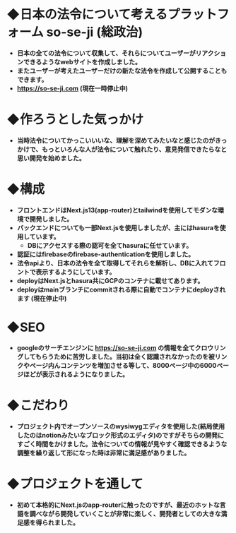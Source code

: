 # ◆日本の法令について考えるプラットフォーム  so-se-ji  (総政治)
- **日本の全ての法令について収集して、それらについてユーザーがリアクションできるようなwebサイトを作成しました。**
- **またユーザーが考えたユーザーだけの新たな法令を作成して公開することもできます。**
- **https://so-se-ji.com (現在一時停止中)**

# ◆作ろうとした気っかけ
- **当時法令についてかっこいいいな、理解を深めてみたいなと感じたのがきっかけで、もっといろんな人が法令について触れたり、意見発信できたらなと思い開発を始めました。**

# ◆構成
- **フロントエンドはNext.js13(app-router)とtailwindを使用してモダンな環境で開発しました。**
- **バックエンドについても一部Next.jsを使用しましたが、主にはhasuraを使用しています。**
  - **DBにアクセスする際の認可を全てhasuraに任せています。**
- **認証にはfirebaseのfirebase-authenticationを使用しました。**
- **法令apiより、日本の法令を全て取得してそれらを解析し、DBに入れてフロントで表示するようにしています。**
- **deployはNext.jsとhasura共にGCPのコンテナに載せてあります。**
- **deployはmainブランチにcommitされる際に自動でコンテナにdeployされます (現在停止中)**

# ◆SEO
- **googleのサーチエンジンに https://so-se-ji.com の情報を全てクロウリングしてもらうために苦労しました。当初は全く認識されなかったのを被リンクやページ内んコンテンツを増加させる等して、8000ページ中の6000ページほどが表示されるようになりました。**

# ◆こだわり
- **プロジェクト内でオープンソースのwysiwygエディタを使用した(結局使用したのはnotionみたいなブロック形式のエディタ)のですがそちらの開発にすごく時間をかけました。法令についての情報が見やすく確認できるような調整を繰り返して形になった時は非常に満足感がありました。**

# ◆プロジェクトを通して
- **初めて本格的にNext.jsのapp-routerに触ったのですが、最近のホットな言語を調べながら開発していくことが非常に楽しく、開発者としての大きな満足感を得られました。**

  
